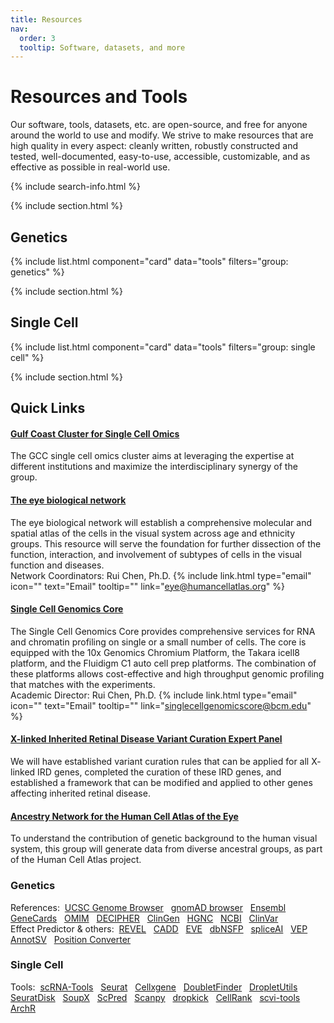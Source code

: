 ```yaml
---
title: Resources
nav:
  order: 3
  tooltip: Software, datasets, and more
---
```


# <i class="fas fa-tools"></i>Resources and Tools

Our software, tools, datasets, etc. are open-source, and free for anyone around the world to use and modify. We strive to make resources that are high quality in every aspect: cleanly written, robustly constructed and tested, well-documented, easy-to-use, accessible, customizable, and as effective as possible in real-world use.

{% include search-info.html %}

{% include section.html %}

## Genetics

{% include list.html component="card" data="tools" filters="group: genetics" %}

{% include section.html %}

## Single Cell

{% include list.html component="card" data="tools" filters="group: single cell" %}

{% include section.html %}

## Quick Links


#### [Gulf Coast Cluster for Single Cell Omics](https://www.gulfcoastconsortia.org/home/research/single-cell-omics/)
The GCC single cell omics cluster aims at leveraging the expertise at different institutions and maximize the interdisciplinary synergy of the group.
#### [The eye biological network](https://www.humancellatlas.org/biological-networks/)
The eye biological network will establish a comprehensive molecular and spatial atlas of the cells in the visual system across age and ethnicity groups. This resource will serve the foundation for further dissection of the function, interaction, and involvement of subtypes of cells in the visual function and diseases.
<br>Network Coordinators: Rui Chen, Ph.D. {% include link.html type="email" icon="" text="Email" tooltip="" link="eye@humancellatlas.org" %}
#### [Single Cell Genomics Core](https://www.bcm.edu/research/atc-core-labs/single-cell-genomics-core)
The Single Cell Genomics Core provides comprehensive services for RNA and chromatin profiling on single or a small number of cells.
The core is equipped with the 10x Genomics Chromium Platform, the Takara icell8 platform, and the Fluidigm C1 auto cell prep platforms. The combination of these platforms allows cost-effective and high throughput genomic profiling that matches with the experiments.
<br>Academic Director: Rui Chen, Ph.D. {% include link.html type="email" icon="" text="Email" tooltip="" link="singlecellgenomicscore@bcm.edu" %}
#### [X-linked Inherited Retinal Disease Variant Curation Expert Panel](https://clinicalgenome.org/affiliation/50086/)
We will have established variant curation rules that can be applied for all X- linked IRD genes, completed the curation of these IRD genes, and established a framework that can be modified and applied to other genes affecting inherited retinal disease.
#### [Ancestry Network for the Human Cell Atlas of the Eye]([https://clinicalgenome.org/affiliation/50086/](https://chanzuckerberg.com/science/programs-resources/single-cell-biology/ancestry-networks/ancestry-network-for-the-human-cell-atlas-of-the-eye/))
To understand the contribution of genetic background to the human visual system, this group will generate data from diverse ancestral groups, as part of the Human Cell Atlas project.

### Genetics
References:&nbsp;&nbsp;[UCSC&nbsp;Genome&nbsp;Browser](https://genome.ucsc.edu)&nbsp;&nbsp;
[gnomAD&nbsp;browser](https://gnomad.broadinstitute.org/)&nbsp;&nbsp;
[Ensembl](http://useast.ensembl.org/index.html)&nbsp;&nbsp;
[GeneCards](https://www.genecards.org/)&nbsp;&nbsp;
[OMIM](https://omim.org/)&nbsp;&nbsp;
[DECIPHER](https://www.deciphergenomics.org/browser)&nbsp;&nbsp;
[ClinGen](https://search.clinicalgenome.org/kb/genes/curations?page=1&size=25&search=)&nbsp;&nbsp;
[HGNC](https://www.genenames.org/tools/search/#!/?query=&rows=20&start=0&filter=document_type:gene)&nbsp;&nbsp;
[NCBI](https://www.ncbi.nlm.nih.gov/)&nbsp;&nbsp;
[ClinVar](https://www.ncbi.nlm.nih.gov/clinvar/)<br>
Effect Predictor & others:&nbsp;&nbsp;[REVEL](https://sites.google.com/site/revelgenomics/about)&nbsp;&nbsp;
[CADD](https://cadd.gs.washington.edu/)&nbsp;&nbsp;
[EVE](https://evemodel.org/)&nbsp;&nbsp;
[dbNSFP](http://database.liulab.science/dbNSFP)&nbsp;&nbsp;
[spliceAI](https://spliceailookup.broadinstitute.org/)&nbsp;&nbsp;
[VEP](https://useast.ensembl.org/Tools/VEP)&nbsp;&nbsp;
[AnnotSV](https://lbgi.fr/AnnotSV/runjob)&nbsp;&nbsp;
[Position Converter](https://mutalyzer.nl/position-converter)

### Single Cell
Tools:&nbsp;&nbsp;[scRNA-Tools](https://www.scrna-tools.org/)&nbsp;&nbsp;
[Seurat](https://satijalab.org/seurat)&nbsp;&nbsp;
[Cellxgene](https://github.com/chanzuckerberg/cellxgene)&nbsp;&nbsp;
[DoubletFinder](https://github.com/chris-mcginnis-ucsf/DoubletFinder)&nbsp;&nbsp;
[DropletUtils](https://bioconductor.org/packages/release/bioc/html/DropletUtils.html)&nbsp;&nbsp;
[SeuratDisk](https://github.com/mojaveazure/seurat-disk)&nbsp;&nbsp;
[SoupX](https://github.com/constantAmateur/SoupX)&nbsp;&nbsp;
[ScPred](https://github.com/powellgenomicslab/scPred)&nbsp;&nbsp;
[Scanpy](https://scanpy.readthedocs.io/en/stable)&nbsp;&nbsp;
[dropkick](https://github.com/KenLauLab/dropkick)&nbsp;&nbsp;
[CellRank](https://cellrank.readthedocs.io/en/stable/#)&nbsp;&nbsp;
[scvi-tools](https://scvi-tools.org/)&nbsp;&nbsp;
[ArchR](https://www.archrproject.com/index.html)&nbsp;&nbsp;

